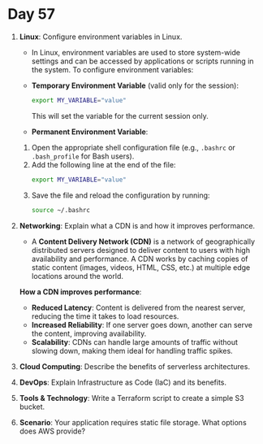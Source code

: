 # Day 57



1. **Linux**: Configure environment variables in Linux.
   - In Linux, environment variables are used to store system-wide settings and can be accessed by applications or scripts running in the system. To configure environment variables:
    - **Temporary Environment Variable** (valid only for the session):
      ```bash
      export MY_VARIABLE="value"
      ```
      This will set the variable for the current session only.
   
    - **Permanent Environment Variable**:
    1. Open the appropriate shell configuration file (e.g., `.bashrc` or `.bash_profile` for Bash users).
    2. Add the following line at the end of the file:
        ```bash
        export MY_VARIABLE="value"
        ```
    3. Save the file and reload the configuration by running:
        ```bash
        source ~/.bashrc
        ```


2. **Networking**: Explain what a CDN is and how it improves performance.
   -  A **Content Delivery Network (CDN)** is a network of geographically distributed servers designed to deliver content to users with high availability and performance. A CDN works by caching copies of static content (images, videos, HTML, CSS, etc.) at multiple edge locations around the world. 
   
   **How a CDN improves performance**:
    - **Reduced Latency**: Content is delivered from the nearest server, reducing the time it takes to load resources.
    - **Increased Reliability**: If one server goes down, another can serve the content, improving availability.
    - **Scalability**: CDNs can handle large amounts of traffic without slowing down, making them ideal for handling traffic spikes.


3. **Cloud Computing**: Describe the benefits of serverless architectures.

4. **DevOps**: Explain Infrastructure as Code (IaC) and its benefits.

5. **Tools & Technology**: Write a Terraform script to create a simple S3 bucket.

6. **Scenario**: Your application requires static file storage. What options does AWS provide?


